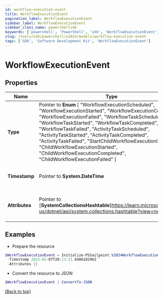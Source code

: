 ```yaml
---
id: workflow-execution-event
title: WorkflowExecutionEvent
pagination_label: WorkflowExecutionEvent
sidebar_label: WorkflowExecutionEvent
sidebar_class_name: powershellsdk
keywords: ['powershell', 'PowerShell', 'sdk', 'WorkflowExecutionEvent'] 
slug: /tools/sdk/powershell/v2024/models/workflow-execution-event
tags: ['SDK', 'Software Development Kit', 'WorkflowExecutionEvent']
---
```



# WorkflowExecutionEvent

## Properties

Name | Type | Description | Notes
------------ | ------------- | ------------- | -------------
**Type** |  Pointer to  **Enum** [  "WorkflowExecutionScheduled",    "WorkflowExecutionStarted",    "WorkflowExecutionCompleted",    "WorkflowExecutionFailed",    "WorkflowTaskScheduled",    "WorkflowTaskStarted",    "WorkflowTaskCompleted",    "WorkflowTaskFailed",    "ActivityTaskScheduled",    "ActivityTaskStarted",    "ActivityTaskCompleted",    "ActivityTaskFailed",    "StartChildWorkflowExecutionInitiated",    "ChildWorkflowExecutionStarted",    "ChildWorkflowExecutionCompleted",    "ChildWorkflowExecutionFailed" ] | The type of event | [optional] 
**Timestamp** |  Pointer to **System.DateTime** | The date-time when the event occurred | [optional] 
**Attributes** |  Pointer to [**SystemCollectionsHashtable**]https://learn.microsoft.com/en-us/dotnet/api/system.collections.hashtable?view=net-9.0 | Additional attributes associated with the event | [optional] 

## Examples

- Prepare the resource
```powershell
$WorkflowExecutionEvent = Initialize-PSSailpoint.V2024WorkflowExecutionEvent  -Type WorkflowTaskScheduled `
 -Timestamp 2022-02-07T20:13:31.640618296Z `
 -Attributes {}
```

- Convert the resource to JSON
```powershell
$WorkflowExecutionEvent | ConvertTo-JSON
```


[[Back to top]](#) 

